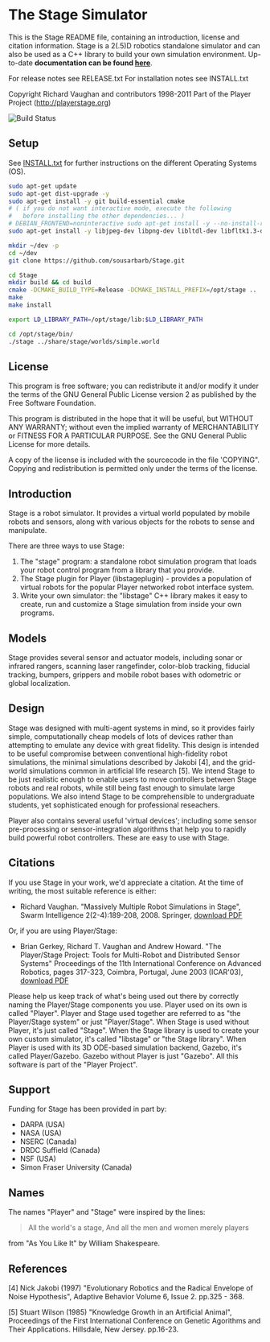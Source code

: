 # The Stage Simulator
This is the Stage README file, containing an introduction, license and citation information. Stage is a 2(.5)D robotics standalone simulator and can also be used as a C++ library to build your own simulation environment. Up-to-date **documentation can be found [here](https://codedocs.xyz/CodeFinder2/Stage/)**.

For release notes see RELEASE.txt
For installation notes see INSTALL.txt

Copyright Richard Vaughan and contributors 1998-2011
Part of the Player Project (http://playerstage.org)

![Build Status](https://github.com/sousarbarb/Stage/actions/workflows/ci.yml/badge.svg)

## Setup
See [INSTALL.txt](INSTALL.txt) for further instructions on the different
Operating Systems (OS).

```sh
sudo apt-get update
sudo apt-get dist-upgrade -y
sudo apt-get install -y git build-essential cmake
# ( if you do not want interactive mode, execute the following
#   before installing the other dependencies... )
# DEBIAN_FRONTEND=noninteractive sudo apt-get install -y --no-install-recommends tzdata
sudo apt-get install -y libjpeg-dev libpng-dev libltdl-dev libfltk1.3-dev libglu1-mesa-dev

mkdir ~/dev -p
cd ~/dev
git clone https://github.com/sousarbarb/Stage.git

cd Stage
mkdir build && cd build
cmake -DCMAKE_BUILD_TYPE=Release -DCMAKE_INSTALL_PREFIX=/opt/stage ..
make
make install

export LD_LIBRARY_PATH=/opt/stage/lib:$LD_LIBRARY_PATH

cd /opt/stage/bin/
./stage ../share/stage/worlds/simple.world
```

## License
This program is free software; you can redistribute it and/or modify
it under the terms of the GNU General Public License version 2 as
published by the Free Software Foundation.

This program is distributed in the hope that it will be useful, but
WITHOUT ANY WARRANTY; without even the implied warranty of
MERCHANTABILITY or FITNESS FOR A PARTICULAR PURPOSE.  See the GNU
General Public License for more details.

A copy of the license is included with the sourcecode in the file
'COPYING". Copying and redistribution is permitted only under the
terms of the license.


## Introduction
Stage is a robot simulator. It provides a virtual world populated by
mobile robots and sensors, along with various objects for the robots
to sense and manipulate.

There are three ways to use Stage:
  1. The "stage" program: a standalone robot simulation program
that loads your robot control program from a library that you provide.
  2. The Stage plugin for Player (libstageplugin) - provides a
population of virtual robots for the popular Player networked robot
interface system.
  3. Write your own simulator: the "libstage" C++ library makes it
easy to create, run and customize a Stage simulation from inside your
own programs.


## Models
Stage provides several sensor and actuator models, including sonar
or infrared rangers, scanning laser rangefinder, color-blob tracking,
fiducial tracking, bumpers, grippers and mobile robot bases with
odometric or global localization.


## Design
Stage was designed with multi-agent systems in mind, so it provides
fairly simple, computationally cheap models of lots of devices rather
than attempting to emulate any device with great fidelity. This design
is intended to be useful compromise between conventional high-fidelity
robot simulations, the minimal simulations described by Jakobi [4], and
the grid-world simulations common in artificial life research [5]. We
intend Stage to be just realistic enough to enable users to move
controllers between Stage robots and real robots, while still being
fast enough to simulate large populations. We also intend Stage to be
comprehensible to undergraduate students, yet sophisticated enough for
professional reseachers.

Player also contains several useful 'virtual devices'; including
some sensor pre-processing or sensor-integration algorithms that help
you to rapidly build powerful robot controllers. These are easy to use
with Stage.


## Citations
If you use Stage in your work, we'd appreciate a citation. At the time of writing, the most suitable reference is either:
- Richard Vaughan. "Massively Multiple Robot Simulations in Stage", Swarm Intelligence 2(2-4):189-208, 2008. Springer, [download PDF](http://autonomylab.org/doc/vaughan_si08.pdf)

Or, if you are using Player/Stage:
- Brian Gerkey, Richard T. Vaughan and Andrew Howard. "The Player/Stage Project: Tools for Multi-Robot and Distributed Sensor Systems" Proceedings of the 11th International Conference on Advanced Robotics, pages 317-323, Coimbra, Portugal, June 2003 (ICAR'03), [download PDF](http://robotics.stanford.edu/~gerkey/research/final_papers/icar03-player.pdf)

Please help us keep track of what's being used out there by correctly
naming the Player/Stage components you use. Player used on its own is
called "Player". Player and Stage used together are referred to as
"the Player/Stage system" or just "Player/Stage". When Stage is used
without Player, it's just called "Stage". When the Stage library is
used to create your own custom simulator, it's called "libstage" or
"the Stage library". When Player is used with its 3D ODE-based
simulation backend, Gazebo, it's called Player/Gazebo. Gazebo without Player is just "Gazebo". All this software is part of the "Player Project".

## Support
Funding for Stage has been provided in part by:

- DARPA (USA)
- NASA (USA)
- NSERC (Canada)
- DRDC Suffield (Canada)
- NSF (USA)
- Simon Fraser University (Canada)

Names
-----
The names "Player" and "Stage" were inspired by the lines:

  > All the world's a stage,
  > And all the men and women merely players

from "As You Like It" by William Shakespeare.


References
----------
[4] Nick Jakobi (1997) "Evolutionary Robotics and the Radical Envelope
of Noise Hypothesis", Adaptive Behavior Volume 6, Issue 2. pp.325 -
368.

[5] Stuart Wilson (1985) "Knowledge Growth in an Artificial Animal",
Proceedings of the First International Conference on Genetic Agorithms
and Their Applications.  Hillsdale, New Jersey. pp.16-23.

